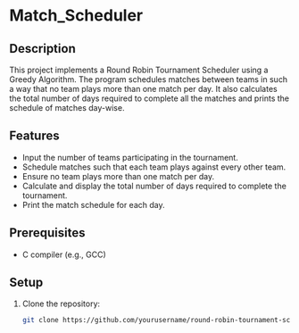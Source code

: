 # Match_Scheduler

## Description

This project implements a Round Robin Tournament Scheduler using a Greedy Algorithm. The program schedules matches between teams in such a way that no team plays more than one match per day. It also calculates the total number of days required to complete all the matches and prints the schedule of matches day-wise.

## Features

- Input the number of teams participating in the tournament.
- Schedule matches such that each team plays against every other team.
- Ensure no team plays more than one match per day.
- Calculate and display the total number of days required to complete the tournament.
- Print the match schedule for each day.

## Prerequisites

- C compiler (e.g., GCC)

## Setup

1. Clone the repository:
   ```sh
   git clone https://github.com/yourusername/round-robin-tournament-scheduler.git
